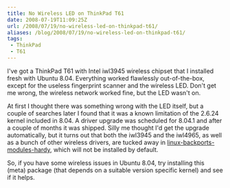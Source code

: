 ```yaml
---
title: No Wireless LED on ThinkPad T61
date: 2008-07-19T11:09:25Z
url: /2008/07/19/no-wireless-led-on-thinkpad-t61/
aliases: /blog/2008/07/19/no-wireless-led-on-thinkpad-t61/
tags:
 - ThinkPad
 - T61
---
```


I've got a ThinkPad T61 with Intel iwl3945 wireless chipset that I
installed fresh with Ubuntu 8.04.  Everything worked flawlessly
out-of-the-box, except for the useless fingerprint scanner and the
wireless LED.  Don't get me wrong, the wireless network worked fine, but
the LED wasn't on.

At first I thought there was something wrong with the LED itself, but a
couple of searches later I found that it was a known limitation of the
2.6.24 kernel included in 8.04.  A driver upgrade was scheduled for
8.04.1 and after a couple of months it was shipped.  Silly me thought
I'd get the upgrade automatically, but it turns out that both the
iwl3945 and the iwl4965, as well as a bunch of other wireless drivers,
are tucked away in [linux-backports-modules-hardy][1], which will not be
installed by default.

So, if you have some wireless issues in Ubuntu 8.04, try installing this
(meta) package (that depends on a suitable version specific kernel) and
see if it helps.

[1]: apt://linux-backports-modules-hardy
